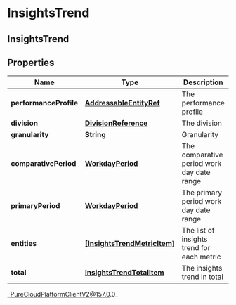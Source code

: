 # InsightsTrend

## InsightsTrend

## Properties

|Name | Type | Description | Notes|
|------------ | ------------- | ------------- | -------------|
| **performanceProfile** | [**AddressableEntityRef**](AddressableEntityRef) | The performance profile | [optional] |
| **division** | [**DivisionReference**](DivisionReference) | The division | [optional] |
| **granularity** | **String** | Granularity | [optional] |
| **comparativePeriod** | [**WorkdayPeriod**](WorkdayPeriod) | The comparative period work day date range | [optional] |
| **primaryPeriod** | [**WorkdayPeriod**](WorkdayPeriod) | The primary period work day date range | [optional] |
| **entities** | [**[InsightsTrendMetricItem]**](InsightsTrendMetricItem) | The list of insights trend for each metric | [optional] |
| **total** | [**InsightsTrendTotalItem**](InsightsTrendTotalItem) | The insights trend in total | [optional] |



_PureCloudPlatformClientV2@157.0.0_
